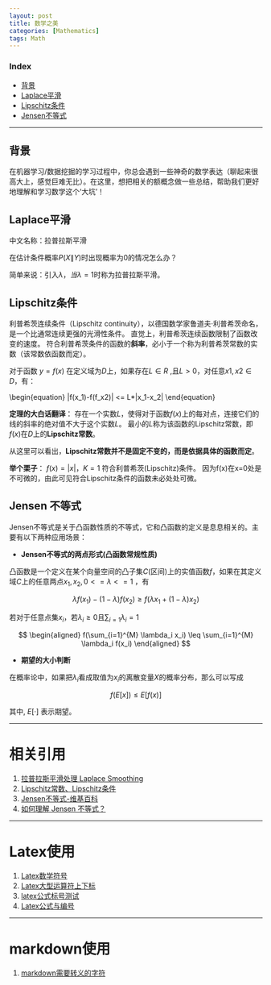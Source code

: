 ```yaml
---
layout: post
title: 数学之美
categories: [Mathematics]
tags: Math
---
```


### Index
<!-- [TOC] -->
<!-- TOC -->
- [背景](#背景)
- [Laplace平滑](#Laplace平滑)
- [Lipschitz条件](#Lipschitz条件)
- [Jensen不等式](#Jensen不等式)
<!-- /TOC -->

---
## 背景
在机器学习/数据挖掘的学习过程中，你总会遇到一些神奇的数学表达（聊起来很高大上，感觉巨难无比）。在这里，想把相关的额概念做一些总结，帮助我们更好地理解和学习数学这个‘大坑’！


## Laplace平滑
中文名称：拉普拉斯平滑

在估计条件概率$P(X\|Y)$时出现概率为0的情况怎么办？

简单来说：引入$λ，当λ=1$时称为拉普拉斯平滑。


## Lipschitz条件
利普希茨连续条件（Lipschitz continuity），以德国数学家鲁道夫·利普希茨命名，是一个比通常连续更强的光滑性条件。
直觉上，利普希茨连续函数限制了函数改变的速度。
符合利普希茨条件的函数的**斜率**，必小于一个称为利普希茨常数的实数（该常数依函数而定）。

对于函数 $y=f(x)$ 在定义域为$D$上，如果存在$L∈R$ ,且$L>0$，对任意$x1,x2∈D$，有： 

\begin{equation}
   |f(x_1)-f(f_x2)| <= L*|x_1-x_2|
\end{equation}


**定理的大白话翻译**：
存在一个实数$L$，使得对于函数$f(x)$上的每对点，连接它们的线的斜率的绝对值不大于这个实数$L$。
最小的$L$称为该函数的Lipschitz常数，即$f(x)$在$D$上的**Lipschitz常数**。

从这里可以看出，**Lipschitz常数并不是固定不变的，而是依据具体的函数而定**。

**举个栗子**：
$f(x)=|x|，K=1$  符合利普希茨(Lipschitz)条件。
因为f(x)在x=0处是不可微的，由此可见符合Lipschitz条件的函数未必处处可微。 


## Jensen 不等式
Jensen不等式是关于凸函数性质的不等式，它和凸函数的定义是息息相关的。主要有以下两种应用场景：

- **Jensen不等式的两点形式(凸函数常规性质)**

凸函数是一个定义在某个向量空间的凸子集$C$(区间)上的实值函数$f$，如果在其定义域$C$上的任意两点$x_1, x_2, 0<=\lambda<=1$ ，有

$$
\lambda f(x_1)-(1-\lambda)f(x_2) \geq f(\lambda x_1+(1-\lambda)x_2)
$$

若对于任意点集${x_i}$，若$\lambda_i \geq 0$且$\sum_{i=1} \lambda_i=1$

$$
\begin{aligned}
   f(\sum_{i=1}^{M} \lambda_i x_i) \leq \sum_{i=1}^{M} \lambda_i f(x_i)
\end{aligned}
$$

- **期望的大小判断**

在概率论中，如果把$\lambda_i$看成取值为$x_i$的离散变量$X$的概率分布，那么可以写成

$$
\begin{equation}
   f(E[x]) \leq E[f(x)]
\end{equation}
$$

其中, $E[·]$ 表示期望。





---
# 相关引用
1. [拉普拉斯平滑处理 Laplace Smoothing](https://blog.csdn.net/bbbeoy/article/details/71249316)
2. [Lipschitz常数、Lipschitz条件](https://blog.csdn.net/Chaolei3/article/details/81202544)
3. [Jensen不等式-维基百科](https://en.wikipedia.org/wiki/Jensen%27s_inequality)
4. [如何理解 Jensen 不等式？](https://www.zhihu.com/question/53866462)


---
# Latex使用
1. [Latex数学符号](https://blog.csdn.net/SSL_ZYC/article/details/80977235)
2. [Latex大型运算符上下标](https://blog.csdn.net/hfut_jf/article/details/51043642)
3. [latex公式标号测试](https://blog.csdn.net/itnerd/article/details/86001278)
4. [Latex公式与编号](https://www.xuebuyuan.com/3260115.html)

---
# markdown使用
1. [markdown需要转义的字符](https://blog.csdn.net/xianghongai/article/details/78976273)

